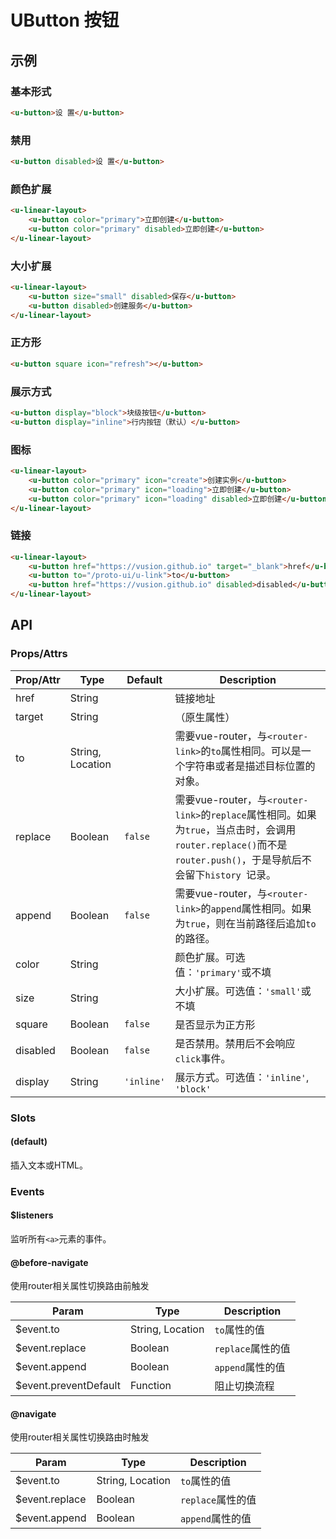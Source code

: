 # UButton 按钮

## 示例
### 基本形式

``` html
<u-button>设 置</u-button>
```

### 禁用

``` html
<u-button disabled>设 置</u-button>
```

### 颜色扩展

``` html
<u-linear-layout>
    <u-button color="primary">立即创建</u-button>
    <u-button color="primary" disabled>立即创建</u-button>
</u-linear-layout>
```

### 大小扩展

``` html
<u-linear-layout>
    <u-button size="small" disabled>保存</u-button>
    <u-button disabled>创建服务</u-button>
</u-linear-layout>
```

### 正方形

``` html
<u-button square icon="refresh"></u-button>
```

### 展示方式

``` html
<u-button display="block">块级按钮</u-button>
<u-button display="inline">行内按钮（默认）</u-button>
```

### 图标

``` html
<u-linear-layout>
    <u-button color="primary" icon="create">创建实例</u-button>
    <u-button color="primary" icon="loading">立即创建</u-button>
    <u-button color="primary" icon="loading" disabled>立即创建</u-button>
</u-linear-layout>
```

### 链接

``` html
<u-linear-layout>
    <u-button href="https://vusion.github.io" target="_blank">href</u-button>
    <u-button to="/proto-ui/u-link">to</u-button>
    <u-button href="https://vusion.github.io" disabled>disabled</u-button>
</u-linear-layout>
```

## API
### Props/Attrs

| Prop/Attr | Type | Default | Description |
| --------- | ---- | ------- | ----------- |
| href | String |  | 链接地址 |
| target | String |  | （原生属性） |
| to | String,  Location |  | 需要vue-router，与`<router-link>`的`to`属性相同。可以是一个字符串或者是描述目标位置的对象。 |
| replace | Boolean | `false` | 需要vue-router，与`<router-link>`的`replace`属性相同。如果为`true`，当点击时，会调用`router.replace()`而不是`router.push()`，于是导航后不会留下`history `记录。 |
| append | Boolean | `false` | 需要vue-router，与`<router-link>`的`append`属性相同。如果为`true`，则在当前路径后追加`to`的路径。 |
| color | String |  | 颜色扩展。可选值：`'primary'`或不填 |
| size | String |  | 大小扩展。可选值：`'small'`或不填 |
| square | Boolean | `false` | 是否显示为正方形 |
| disabled | Boolean | `false` | 是否禁用。禁用后不会响应`click`事件。 |
| display | String | `'inline'` | 展示方式。可选值：`'inline'`, `'block'` |

### Slots

#### (default)

插入文本或HTML。

### Events

#### $listeners

监听所有`<a>`元素的事件。

#### @before-navigate

使用router相关属性切换路由前触发

| Param | Type | Description |
| ----- | ---- | ----------- |
| $event.to | String,  Location | `to`属性的值 |
| $event.replace | Boolean | `replace`属性的值 |
| $event.append | Boolean | `append`属性的值 |
| $event.preventDefault | Function | 阻止切换流程 |

#### @navigate

使用router相关属性切换路由时触发

| Param | Type | Description |
| ----- | ---- | ----------- |
| $event.to | String,  Location | `to`属性的值 |
| $event.replace | Boolean | `replace`属性的值 |
| $event.append | Boolean | `append`属性的值 |
